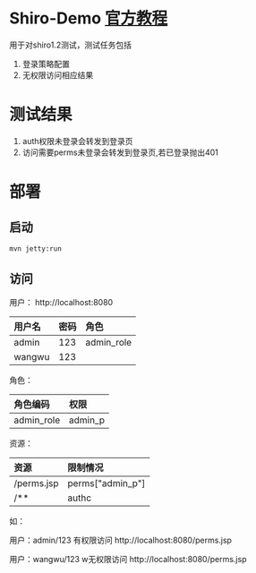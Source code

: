# Shiro-Demo [官方教程](https://github.com/lhazlewood/apache-shiro-tutorial-webapp)
用于对shiro1.2测试，测试任务包括

1. 登录策略配置
2. 无权限访问相应结果

# 测试结果

1. auth权限未登录会转发到登录页
2. 访问需要perms未登录会转发到登录页,若已登录抛出401


# 部署

## 启动

```bash
mvn jetty:run
```

## 访问
用户：
http://localhost:8080

|用户名|密码|角色
|:--|:--|:--
|admin|123|admin_role
|wangwu|123| |

角色：

|角色编码|权限
|:--|:--
|admin_role|admin_p

资源：

|资源|限制情况
|:--|:--
|/perms.jsp|perms["admin_p"]
|/**|authc


如：

用户：admin/123 有权限访问 http://localhost:8080/perms.jsp

用户：wangwu/123 w无权限访问 http://localhost:8080/perms.jsp